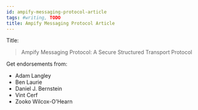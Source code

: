 ```yaml
---
id: ampify-messaging-protocol-article
tags: #writing, TODO
title: Ampify Messaging Protocol Article
---
```


Title:

> Ampify Messaging Protocol: A Secure Structured Transport Protocol

Get endorsements from:

* Adam Langley
* Ben Laurie
* Daniel J. Bernstein
* Vint Cerf
* Zooko Wilcox-O'Hearn